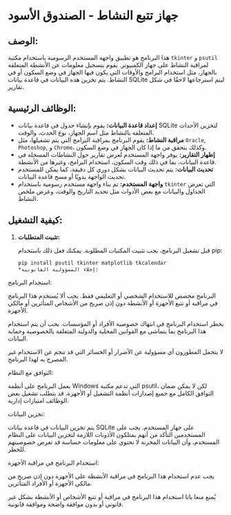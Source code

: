 # جهاز تتبع النشاط - الصندوق الأسود

## الوصف:

هذا البرنامج هو تطبيق واجهة المستخدم الرسومية باستخدام مكتبة `tkinter` و `psutil` لمراقبة النشاط على جهاز الكمبيوتر. يقوم بتسجيل معلومات عن الأنشطة المتعلقة بالجهاز، مثل استخدام البرامج والأوقات التي يكون فيها الجهاز في وضع السكون أو في النشاط. يتم تخزين هذه البيانات في قاعدة بيانات SQLite ليتم استرجاعها لاحقًا في شكل تقارير.

## الوظائف الرئيسية:

- **إعداد قاعدة البيانات:** يقوم بإنشاء جدول في قاعدة بيانات SQLite لتخزين الأحداث المتعلقة بالنشاط مثل اسم الجهاز، نوع الحدث، والوقت.
- **مراقبة النشاط:** يقوم البرنامج بمراقبة البرامج التي يتم تشغيلها، مثل `Oracle`, `Photoshop`, و `Chrome`، وكذلك يتحقق من ما إذا كان الجهاز في وضع السكون.
- **إظهار التقارير:** يوفر واجهة المستخدم لعرض تقارير حول النشاطات المسجلة في قاعدة البيانات، بما في ذلك وقت السكون، استخدام البرامج، وغيرها من الأنشطة.
- **تحديث البيانات:** يتم تحديث البيانات بشكل دوري كل دقيقة، كما يمكن للمستخدم تحديث الواجهة يدويًا أو مسح قاعدة البيانات.
- **واجهة المستخدم:** تم بناء واجهة مستخدم رسومية باستخدام `tkinter` التي تعرض الجداول والبيانات مع بعض الأدوات مثل تحديد التاريخ والوقت، وعرض ملخص النشاط.

## كيفية التشغيل:

1. **تثبيت المتطلبات:**

   قبل تشغيل البرنامج، يجب تثبيت المكتبات المطلوبة. يمكنك فعل ذلك باستخدام pip:

   ```bash
   pip install psutil tkinter matplotlib tkcalendar
   *إخلاء المسؤولية القانونية:

استخدام البرنامج:

البرنامج مخصص للاستخدام الشخصي أو التعليمي فقط. يجب ألا يُستخدم هذا البرنامج في مراقبة أو تتبع الأجهزة أو الأنشطة دون إذن صريح من الأشخاص المتأثرين أو مالكي الأجهزة.

يحظر استخدام البرنامج في انتهاك خصوصية الأفراد أو المؤسسات. يجب أن يتم استخدام هذا البرنامج بما يتماشى مع القوانين المحلية والدولية المتعلقة بالخصوصية وحماية البيانات.

لا يتحمل المطورون أي مسؤولية عن الأضرار أو الخسائر التي قد تنجم عن الاستخدام غير المصرح به لهذا البرنامج.

التوافق مع النظام:

يعمل البرنامج على أنظمة Windows التي تدعم مكتبة psutil، لكن لا يمكن ضمان التوافق الكامل مع جميع إصدارات أنظمة التشغيل أو الأجهزة. قد يتطلب تشغيل بعض الوظائف امتيازات إدارية.

تخزين البيانات:

يتم تخزين البيانات في قاعدة بيانات SQLite على جهاز المستخدم. يجب على المستخدمين التأكد من أنهم يمتلكون الأذونات اللازمة لتخزين البيانات على النظام المستخدم، وأن البيانات المخزنة لا تحتوي على معلومات حساسة قد تعرض خصوصيتهم للخطر.

استخدام البرنامج في مراقبة الأجهزة:

يجب عدم استخدام هذا البرنامج في مراقبة الأنشطة على الأجهزة دون إذن صريح من مالكي الأجهزة أو الأفراد المتأثرين.

يُمنع منعا باتا استخدام هذا البرنامج في مراقبة أو تتبع الأشخاص أو الأنشطة بشكل غير قانوني أو بدون موافقة واضحة وموافقة قانونية.


